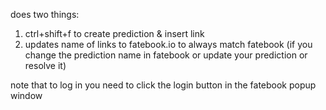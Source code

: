 does two things:

1. ctrl+shift+f to create prediction & insert link
2. updates name of links to fatebook.io to always match fatebook (if you change the prediction name in fatebook or update your prediction or resolve it)

note that to log in you need to click the login button in the fatebook popup window
